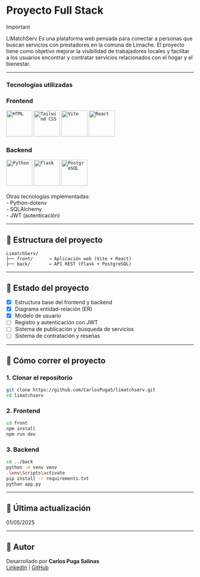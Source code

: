 <h1> Proyecto Full Stack </h1> 

>[!IMPORTANT]
>LiMatchServ 
Es una plataforma web pensada para conectar a personas que buscan servicios con prestadores en la comuna de Limache. El proyecto tiene como objetivo mejorar la visibilidad de trabajadores locales y facilitar a los usuarios encontrar y contratar servicios relacionados con el hogar y el bienestar.

---
### Tecnologías utilizadas

### Frontend
<div >
	<code><img width="70" src="https://raw.githubusercontent.com/marwin1991/profile-technology-icons/refs/heads/main/icons/html.png" alt="HTML" title="HTML"/></code>
	<code><img width="70" src="https://raw.githubusercontent.com/marwin1991/profile-technology-icons/refs/heads/main/icons/tailwind_css.png" alt="Tailwind CSS" title="Tailwind CSS"/></code>
	<code><img width="70" src="https://raw.githubusercontent.com/marwin1991/profile-technology-icons/refs/heads/main/icons/vite.png" alt="Vite" title="Vite"/></code>
	<code><img width="70" src="https://raw.githubusercontent.com/marwin1991/profile-technology-icons/refs/heads/main/icons/react.png" alt="React" title="React"/></code>
</div>

### Backend
<div >
	<code><img width="70" src="https://raw.githubusercontent.com/marwin1991/profile-technology-icons/refs/heads/main/icons/python.png" alt="Python" title="Python"/></code>
	<code><img width="70" src="https://raw.githubusercontent.com/marwin1991/profile-technology-icons/refs/heads/main/icons/flask.png" alt="Flask" title="Flask"/></code>
	<code><img width="70" src="https://raw.githubusercontent.com/marwin1991/profile-technology-icons/refs/heads/main/icons/postgresql.png" alt="PostgreSQL" title="PostgreSQL"/></code>
</div>
<br>
Otras tecnologías implementadas:<br>
- Python-dotenv<br>
- SQLAlchemy<br>
- JWT (autenticación)<br>

---

## 📁 Estructura del proyecto

```
LimatchServ/
├── front/      → Aplicación web (Vite + React)
├── back/       → API REST (Flask + PostgreSQL)
```

---

## 🧠 Estado del proyecto

- [x] Estructura base del frontend y backend
- [x] Diagrama entidad-relación (ER)
- [x] Modelo de usuario
- [ ] Registro y autenticación con JWT
- [ ] Sistema de publicación y búsqueda de servicios
- [ ] Sistema de contratación y reseñas

---

## 📝 Cómo correr el proyecto

### 1. Clonar el repositorio
```bash
git clone https://github.com/CarlosPugaS/limatchserv.git
cd limatchserv
```

### 2. Frontend
```bash
cd front
npm install
npm run dev
```

### 3. Backend
```bash
cd ../back
python -m venv venv
.\env\Scripts\activate
pip install -r requirements.txt
python app.py
```

---

## 📆 Última actualización

01/05/2025

---

## 📌 Autor

Desarrollado por **Carlos Puga Salinas**  
[LinkedIn](https://www.linkedin.com/in/carlospugasalinas) | [GitHub](https://github.com/CarlosPugaS)
